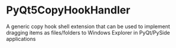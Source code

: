 # PyQt5CopyHookHandler
A generic copy hook shell extension that can be used to implement dragging items as files/folders to Windows Explorer in PyQt/PySide applications
